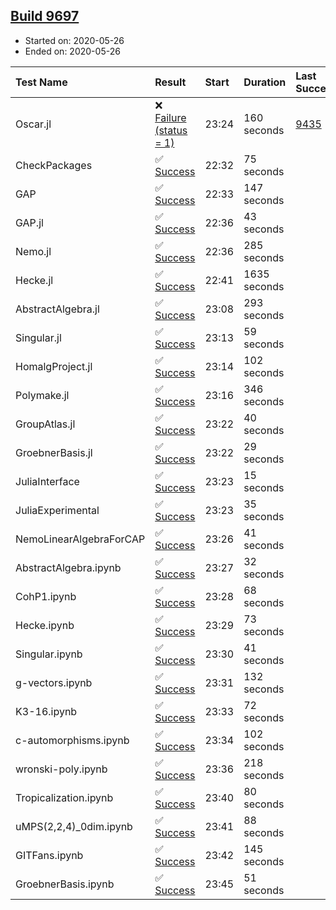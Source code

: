 ## [Build 9697](https://oscarci.mathematik.uni-kl.de/job/oscar/9697/)

* Started on: 2020-05-26
* Ended on: 2020-05-26

| Test Name    | Result | Start | Duration | Last Success | First Failure |
|:-------------|:-------|:------|:---------|:-------------|:--------------|
| Oscar.jl | ❌ [Failure (status = 1)](https://oscarci.mathematik.uni-kl.de/job/oscar/9697/artifact/logs/build-9697/Oscar.jl.log) | 23:24 | 160 seconds | [9435](https://oscarci.mathematik.uni-kl.de/job/oscar/9435/) | [9436](https://oscarci.mathematik.uni-kl.de/job/oscar/9436/) |
| CheckPackages | ✅ [Success](https://oscarci.mathematik.uni-kl.de/job/oscar/9697/artifact/logs/build-9697/CheckPackages.log) | 22:32 | 75 seconds |  |  |
| GAP | ✅ [Success](https://oscarci.mathematik.uni-kl.de/job/oscar/9697/artifact/logs/build-9697/GAP.log) | 22:33 | 147 seconds |  |  |
| GAP.jl | ✅ [Success](https://oscarci.mathematik.uni-kl.de/job/oscar/9697/artifact/logs/build-9697/GAP.jl.log) | 22:36 | 43 seconds |  |  |
| Nemo.jl | ✅ [Success](https://oscarci.mathematik.uni-kl.de/job/oscar/9697/artifact/logs/build-9697/Nemo.jl.log) | 22:36 | 285 seconds |  |  |
| Hecke.jl | ✅ [Success](https://oscarci.mathematik.uni-kl.de/job/oscar/9697/artifact/logs/build-9697/Hecke.jl.log) | 22:41 | 1635 seconds |  |  |
| AbstractAlgebra.jl | ✅ [Success](https://oscarci.mathematik.uni-kl.de/job/oscar/9697/artifact/logs/build-9697/AbstractAlgebra.jl.log) | 23:08 | 293 seconds |  |  |
| Singular.jl | ✅ [Success](https://oscarci.mathematik.uni-kl.de/job/oscar/9697/artifact/logs/build-9697/Singular.jl.log) | 23:13 | 59 seconds |  |  |
| HomalgProject.jl | ✅ [Success](https://oscarci.mathematik.uni-kl.de/job/oscar/9697/artifact/logs/build-9697/HomalgProject.jl.log) | 23:14 | 102 seconds |  |  |
| Polymake.jl | ✅ [Success](https://oscarci.mathematik.uni-kl.de/job/oscar/9697/artifact/logs/build-9697/Polymake.jl.log) | 23:16 | 346 seconds |  |  |
| GroupAtlas.jl | ✅ [Success](https://oscarci.mathematik.uni-kl.de/job/oscar/9697/artifact/logs/build-9697/GroupAtlas.jl.log) | 23:22 | 40 seconds |  |  |
| GroebnerBasis.jl | ✅ [Success](https://oscarci.mathematik.uni-kl.de/job/oscar/9697/artifact/logs/build-9697/GroebnerBasis.jl.log) | 23:22 | 29 seconds |  |  |
| JuliaInterface | ✅ [Success](https://oscarci.mathematik.uni-kl.de/job/oscar/9697/artifact/logs/build-9697/JuliaInterface.log) | 23:23 | 15 seconds |  |  |
| JuliaExperimental | ✅ [Success](https://oscarci.mathematik.uni-kl.de/job/oscar/9697/artifact/logs/build-9697/JuliaExperimental.log) | 23:23 | 35 seconds |  |  |
| NemoLinearAlgebraForCAP | ✅ [Success](https://oscarci.mathematik.uni-kl.de/job/oscar/9697/artifact/logs/build-9697/NemoLinearAlgebraForCAP.log) | 23:26 | 41 seconds |  |  |
| AbstractAlgebra.ipynb | ✅ [Success](https://oscarci.mathematik.uni-kl.de/job/oscar/9697/artifact/logs/build-9697/AbstractAlgebra.ipynb.log) | 23:27 | 32 seconds |  |  |
| CohP1.ipynb | ✅ [Success](https://oscarci.mathematik.uni-kl.de/job/oscar/9697/artifact/logs/build-9697/CohP1.ipynb.log) | 23:28 | 68 seconds |  |  |
| Hecke.ipynb | ✅ [Success](https://oscarci.mathematik.uni-kl.de/job/oscar/9697/artifact/logs/build-9697/Hecke.ipynb.log) | 23:29 | 73 seconds |  |  |
| Singular.ipynb | ✅ [Success](https://oscarci.mathematik.uni-kl.de/job/oscar/9697/artifact/logs/build-9697/Singular.ipynb.log) | 23:30 | 41 seconds |  |  |
| g-vectors.ipynb | ✅ [Success](https://oscarci.mathematik.uni-kl.de/job/oscar/9697/artifact/logs/build-9697/g-vectors.ipynb.log) | 23:31 | 132 seconds |  |  |
| K3-16.ipynb | ✅ [Success](https://oscarci.mathematik.uni-kl.de/job/oscar/9697/artifact/logs/build-9697/K3-16.ipynb.log) | 23:33 | 72 seconds |  |  |
| c-automorphisms.ipynb | ✅ [Success](https://oscarci.mathematik.uni-kl.de/job/oscar/9697/artifact/logs/build-9697/c-automorphisms.ipynb.log) | 23:34 | 102 seconds |  |  |
| wronski-poly.ipynb | ✅ [Success](https://oscarci.mathematik.uni-kl.de/job/oscar/9697/artifact/logs/build-9697/wronski-poly.ipynb.log) | 23:36 | 218 seconds |  |  |
| Tropicalization.ipynb | ✅ [Success](https://oscarci.mathematik.uni-kl.de/job/oscar/9697/artifact/logs/build-9697/Tropicalization.ipynb.log) | 23:40 | 80 seconds |  |  |
| uMPS(2,2,4)_0dim.ipynb | ✅ [Success](https://oscarci.mathematik.uni-kl.de/job/oscar/9697/artifact/logs/build-9697/uMPS-2-2-4-_0dim.ipynb.log) | 23:41 | 88 seconds |  |  |
| GITFans.ipynb | ✅ [Success](https://oscarci.mathematik.uni-kl.de/job/oscar/9697/artifact/logs/build-9697/GITFans.ipynb.log) | 23:42 | 145 seconds |  |  |
| GroebnerBasis.ipynb | ✅ [Success](https://oscarci.mathematik.uni-kl.de/job/oscar/9697/artifact/logs/build-9697/GroebnerBasis.ipynb.log) | 23:45 | 51 seconds |  |  |

